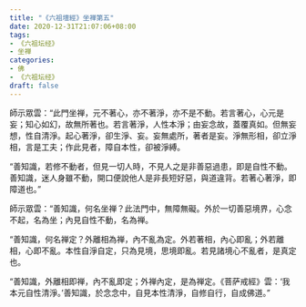 ```yaml
---
title: "《六祖壇經》坐禅第五"
date: 2020-12-31T21:07:06+08:00
tags: 
- 《六祖坛经》
- 坐禅
categories: 
- 佛
- 《六祖坛经》
draft: false
---
```


師示眾雲：“此門坐禅，元不著心，亦不著淨，亦不是不動。若言著心，心元是妄；知心如幻，故無所著也。若言著淨，人性本淨；由妄念故，蓋覆真如。但無妄想，性自清淨。起心著淨，卻生淨、妄。妄無處所，著者是妄。淨無形相，卻立淨相，言是工夫；作此見者，障自本性，卻被淨縛。

“善知識，若修不動者，但見一切人時，不見人之是非善惡過患，即是自性不動。善知識，迷人身雖不動，開口便說他人是非長短好惡，與道違背。若著心著淨，即障道也。”

師示眾雲：“善知識，何名坐禅？此法門中，無障無礙。外於一切善惡境界，心念不起，名為坐；內見自性不動，名為禅。

“善知識，何名禅定？外離相為禅，內不亂為定。外若著相，內心即亂；外若離相，心即不亂。本性自淨自定，只為見境，思境即亂。若見諸境心不亂者，是真定也。

“善知識，外離相即禅，內不亂即定；外禅內定，是為禅定。《菩萨戒經》雲：‘我本元自性清淨。’善知識，於念念中，自見本性清淨，自修自行，自成佛道。”